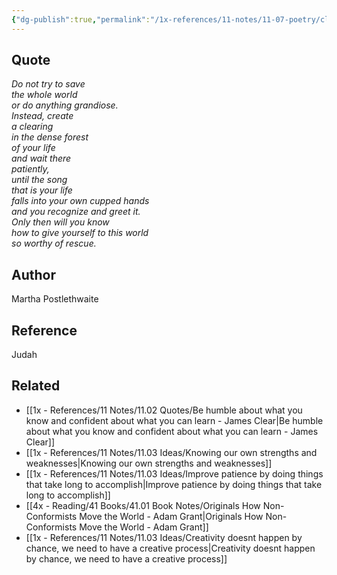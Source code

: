 ```yaml
---
{"dg-publish":true,"permalink":"/1x-references/11-notes/11-07-poetry/clearing-martha-postlethwaite/","title":"Clearing - Martha Postlethwaite","created":"2024-12-20T14:12:58.592+03:00","updated":"2024-12-20T22:25:37.571+03:00"}
---
```



## Quote
_Do not try to save_  
_the whole world_  
_or do anything grandiose._  
_Instead, create_  
_a clearing_  
_in the dense forest_  
_of your life_  
_and wait there_  
_patiently,_  
_until the song_  
_that is your life_  
_falls into your own cupped hands_  
_and you recognize and greet it._  
_Only then will you know_  
_how to give yourself to this world_  
_so worthy of rescue._

## Author
Martha Postlethwaite

## Reference
Judah

## Related
- [[1x - References/11 Notes/11.02 Quotes/Be humble about what you know and confident about what you can learn - James Clear\|Be humble about what you know and confident about what you can learn - James Clear]]
- [[1x - References/11 Notes/11.03 Ideas/Knowing our own strengths and weaknesses\|Knowing our own strengths and weaknesses]]
- [[1x - References/11 Notes/11.03 Ideas/Improve patience by doing things that take long to accomplish\|Improve patience by doing things that take long to accomplish]]
- [[4x - Reading/41 Books/41.01 Book Notes/Originals How Non-Conformists Move the World - Adam Grant\|Originals How Non-Conformists Move the World - Adam Grant]]
- [[1x - References/11 Notes/11.03 Ideas/Creativity doesnt happen by chance, we need to have a creative process\|Creativity doesnt happen by chance, we need to have a creative process]]